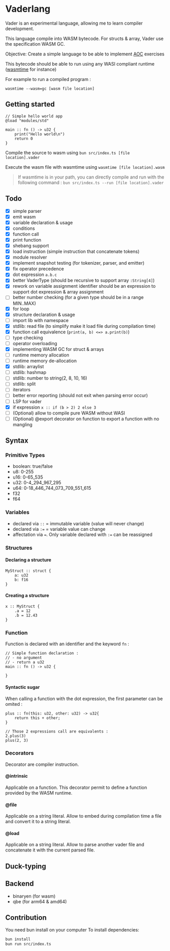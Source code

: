 # Vaderlang

Vader is an experimental language, allowing me to learn compiler development.

This language compile into WASM bytecode. For structs & array, Vader use the specification WASM GC.

Objective: Create a simple language to be able to implement [AOC](https://adventofcode.com/) exercises

This bytecode should be able to run using any WASI compliant runtime ([wasmtime](https://wasmtime.dev/) for instance)

For example to run a compiled program :

```shell
wasmtime --wasm=gc [wasm file location]
```

## Getting started

```
// Simple hello world app
@load "modules/std"

main :: fn () -> u32 {
    print("Hello world\n")
    return 0
}

```

Compile the source to wasm using `bun src/index.ts [file location].vader`

Execute the wasm file with wasmtime using `wasmtime [file location].wasm`

> If wasmtime is in your path, you can directly compile and run with the following command :
`bun src/index.ts --run [file location].vader`

## Todo

- [x] simple parser
- [x] emit wasm
- [x] variable declaration & usage
- [x] conditions
- [x] function call
- [x] print function
- [x] shebang support
- [x] load instruction (simple instruction that concatenate tokens)
- [x] module resolver
- [x] implement snapshot testing (for tokenizer, parser, and emitter)
- [x] fix operator precedence
- [x] dot expression `a.b.c`
- [x] better VaderType (should be recursive to support array `:String[4]`)
- [x] rework on variable assignment identifier should be an expression to support dot expression & array assignment
- [ ] better number checking (for a given type should be in a range MIN..MAX)
- [x] for loop
- [x] structure declaration & usage
- [ ] import lib with namespace
- [x] stdlib: read file (to simplify make it load file during compilation time)
- [x] function call equivalence (`print(a, b) <=> a.print(b)`)
- [ ] type checking
- [ ] operator overloading
- [x] implementing WASM GC for struct & arrays
- [ ] runtime memory allocation
- [ ] runtime memory de-allocation
- [x] stdlib: arraylist
- [ ] stdlib: hashmap
- [ ] stdlib: number to string(2, 8, 10, 16)
- [ ] stdlib: split
- [ ] iterators
- [ ] better error reporting (should not exit when parsing error occur)
- [ ] LSP for vader
- [x] if expression `x :: if (b > 2) 2 else 3`
- [ ] (Optional) allow to compile pure WASM without WASI
- [ ] (Optional) @export decorator on function to export a function with no mangling

## Syntax

### Primitive Types

- boolean: true/false
- u8: 0-255
- u16: 0-65_535
- u32: 0-4_294_967_295
- u64: 0-18_446_744_073_709_551_615
- f32
- f64

### Variables

- declared via `::` = immutable variable (value will never change)
- declared via `:=` = variable value can change
- affectation via `=`. Only variable declared with `:=` can be reassigned

### Structures

#### Declaring a structure

```
MyStruct :: struct {
    a: u32
    b: f16
}
```

#### Creating a structure

```
x :: MyStruct {
    .a = 12
    .b = 12.43
}
```

### Function

Function is declared with an identifier and the keyword `fn` :

```
// Simple function declaration : 
// - no argument
// - return a u32
main :: fn () -> u32 {

}
```

#### Syntactic sugar

When calling a function with the dot expression, the first parameter can be omited :

```
plus :: fn(this: u32, other: u32) -> u32{
    return this + other;
}

// Those 2 expressions call are equivalents : 
2.plus(3)
plus(2, 3)

```

### Decorators

Decorator are compiler instruction.

#### @intrinsic

Applicable on a function. This decorator permit to define a function provided by the WASM runtime.

#### @file

Applicable on a string literal. Allow to embed during compilation time a file and convert it to a string literal.

#### @load

Applicable on a string literal. Allow to parse another vader file and concatenate it with the current parsed file.

## Duck-typing

## Backend

- binaryen (for wasm)
- qbe (for arm64 & amd64)

## Contribution

You need bun install on your computer
To install dependencies:

```bash
bun install
bun run src/index.ts
```
